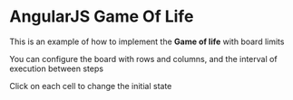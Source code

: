 # AngularJS Game Of Life

This is an example of how to implement the __Game of life__ with board limits

You can configure the board with rows and columns, and the interval of execution between steps

Click on each cell to change the initial state
